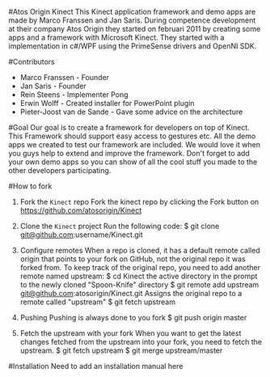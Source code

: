 #Atos Origin Kinect
This Kinect application framework and demo apps are made by Marco Franssen and Jan Saris. During competence development at their company Atos Origin they started on februari 2011 by creating some apps and a framework with Microsoft Kinect. They started with a implementation in c#/WPF using the PrimeSense drivers and OpenNI SDK.

#Contributors
* Marco Franssen - Founder
* Jan Saris - Founder
* Rein Steens - Implementer Pong
* Erwin Wolff - Created installer for PowerPoint plugin
* Pieter-Joost van de Sande - Gave some advice on the architecture

#Goal
Our goal is to create a framework for developers on top of Kinect. This Framework should support easy access to gestures etc. All the demo apps we created to test our framework are included. We would love it when you guys help to extend and improve the framework. Don't forget to add your own demo apps so you can show of all the cool stuff you made to the other developers participating.

#How to fork
1. Fork the `Kinect` repo
Fork the kinect repo by clicking the Fork button on https://github.com/atosorigin/Kinect

2. Clone the `Kinect` project
Run the following code:
$ git clone git@github.com:username/Kinect.git

3. Configure remotes
When a repo is cloned, it has a default remote called origin that points to your fork on GitHub, not the original repo it was forked from. To keep track of the original repo, you need to add another remote named upstream:
$ cd Kinect the active directory in the prompt to the newly cloned "Spoon-Knife" directory
$ git remote add upstream git@github.com:atosorigin/Kinect.git Assigns the original repo to a remote called "upstream"
$ git fetch upstream

4. Pushing
Pushing is always done to you fork
$ git push origin master

5. Fetch the upstream with your fork
When you want to get the latest changes fetched from the upstream into your fork, you need to fetch the upstream.
$ git fetch upstream
$ git merge upstream/master

#Installation
Need to add an installation manual here
